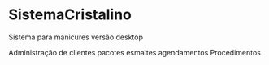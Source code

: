 # SistemaCristalino
 Sistema para manicures versão desktop
 
 Administração de clientes
                  pacotes
                  esmaltes
                  agendamentos
                  Procedimentos

